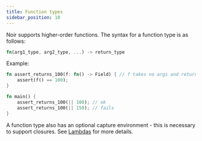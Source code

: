 ```yaml
---
title: Function types
sidebar_position: 10
---
```


Noir supports higher-order functions. The syntax for a function type is as follows:

```rust
fn(arg1_type, arg2_type, ...) -> return_type
```

Example:

```rust
fn assert_returns_100(f: fn() -> Field) { // f takes no args and returns a Field
    assert(f() == 100);
}

fn main() {
    assert_returns_100(|| 100); // ok
    assert_returns_100(|| 150); // fails
}
```

A function type also has an optional capture environment - this is necessary to support closures.
See [Lambdas](@site/docs/noir/syntax/lambdas.md) for more details.
